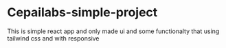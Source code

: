 # Cepailabs-simple-project
This is simple react app and only made ui and some functionalty that using tailwind css and with responsive
